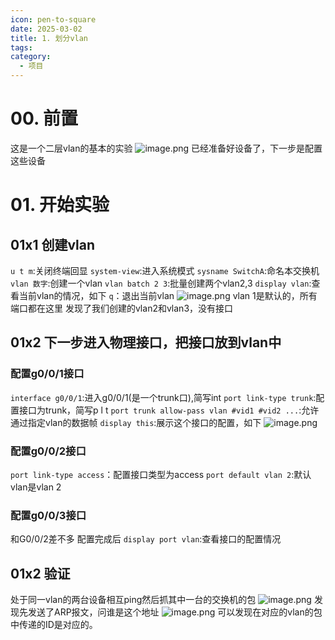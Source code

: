```yaml
---
icon: pen-to-square
date: 2025-03-02
title: 1. 划分vlan
tags: 
category:
  - 项目
---
```

# 00. 前置
这是一个二层vlan的基本的实验
![image.png](https://cdn.jsdelivr.net/gh/fakeppa/blog-img/20250302175858.png)
已经准备好设备了，下一步是配置这些设备
# 01. 开始实验
## 01x1 创建vlan
`u t m`:关闭终端回显
`system-view`:进入系统模式
`sysname SwitchA`:命名本交换机
`vlan 数字`:创建一个vlan
`vlan batch 2 3`:批量创建两个vlan2,3
`display vlan`:查看当前vlan的情况，如下
`q`：退出当前vlan
![image.png](https://cdn.jsdelivr.net/gh/fakeppa/blog-img/20250302180536.png)
vlan 1是默认的，所有端口都在这里
发现了我们创建的vlan2和vlan3，没有接口

## 01x2 下一步进入物理接口，把接口放到vlan中
### 配置g0/0/1接口
`interface g0/0/1`:进入g0/0/1(是一个trunk口),简写int
`port link-type trunk`:配置接口为trunk，简写p l t
`port trunk allow-pass vlan #vid1 #vid2 ...`:允许通过指定vlan的数据帧
`display this`:展示这个接口的配置，如下
![image.png](https://cdn.jsdelivr.net/gh/fakeppa/blog-img/20250302181837.png)
### 配置g0/0/2接口
`port link-type access`：配置接口类型为access
`port default vlan 2`:默认vlan是vlan 2

### 配置g0/0/3接口
和G0/0/2差不多
配置完成后
`display port vlan`:查看接口的配置情况

## 01x2 验证
处于同一vlan的两台设备相互ping然后抓其中一台的交换机的包
![image.png](https://cdn.jsdelivr.net/gh/fakeppa/blog-img/20250302200609.png)
发现先发送了ARP报文，问谁是这个地址
![image.png](https://cdn.jsdelivr.net/gh/fakeppa/blog-img/20250302200821.png)
可以发现在对应的vlan的包中传递的ID是对应的。
